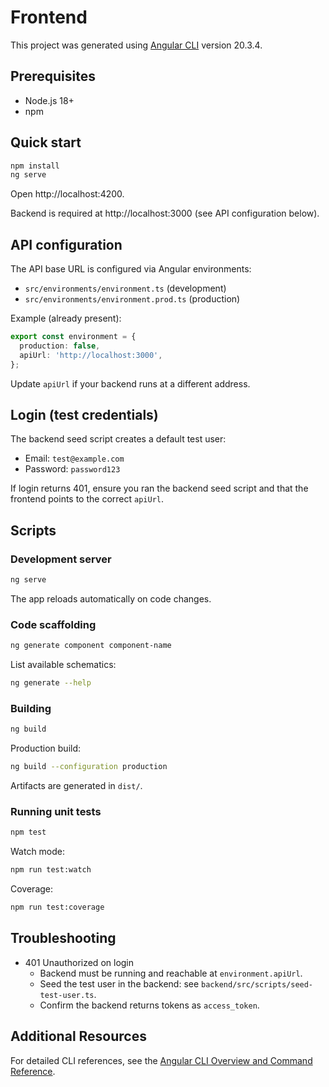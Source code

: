 # Frontend

This project was generated using [Angular CLI](https://github.com/angular/angular-cli) version 20.3.4.

## Prerequisites

- Node.js 18+
- npm

## Quick start

```bash
npm install
ng serve
```

Open http://localhost:4200.

Backend is required at http://localhost:3000 (see API configuration below).

## API configuration

The API base URL is configured via Angular environments:

- `src/environments/environment.ts` (development)
- `src/environments/environment.prod.ts` (production)

Example (already present):

```ts
export const environment = {
  production: false,
  apiUrl: 'http://localhost:3000',
};
```

Update `apiUrl` if your backend runs at a different address.

## Login (test credentials)

The backend seed script creates a default test user:

- Email: `test@example.com`
- Password: `password123`

If login returns 401, ensure you ran the backend seed script and that the frontend points to the correct `apiUrl`.

## Scripts

### Development server

```bash
ng serve
```

The app reloads automatically on code changes.

### Code scaffolding

```bash
ng generate component component-name
```

List available schematics:

```bash
ng generate --help
```

### Building

```bash
ng build
```

Production build:

```bash
ng build --configuration production
```

Artifacts are generated in `dist/`.

### Running unit tests

```bash
npm test
```

Watch mode:

```bash
npm run test:watch
```

Coverage:

```bash
npm run test:coverage
```

## Troubleshooting

- 401 Unauthorized on login
  - Backend must be running and reachable at `environment.apiUrl`.
  - Seed the test user in the backend: see `backend/src/scripts/seed-test-user.ts`.
  - Confirm the backend returns tokens as `access_token`.

## Additional Resources

For detailed CLI references, see the [Angular CLI Overview and Command Reference](https://angular.dev/tools/cli).

